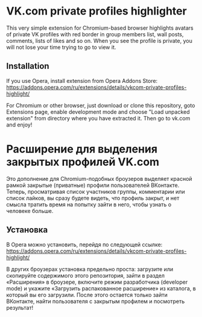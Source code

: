 # VK.com private profiles highlighter
This very simple extension for Chromium-based browser highlights avatars of private VK profiles with red border in group members list, wall posts, comments, lists of likes and so on. When you see the profile is private, you will not lose your time trying to go to view it.

## Installation
If you use Opera, install extension from Opera Addons Store: https://addons.opera.com/ru/extensions/details/vkcom-private-profiles-highlight/

For Chromium or other browser, just download or clone this repository, goto Extensions page, enable development mode and choose "Load unpacked extension" from directory where you have extracted it. Then go to vk.com and enjoy!

# Расширение для выделения закрытых профилей VK.com
Это дополнение для Chromium-подобных броузеров выделяет красной рамкой закрытые (приватные) профили пользователей ВКонтакте. Теперь, просматривая список участников группы, комментарии или список лайков, вы сразу будете видеть, что профиль закрыт, и нет смысла тратить время на попытку зайти в него, чтобы узнать о человеке больше.

## Установка
В Opera можно установить, перейдя по следующей ссылке: https://addons.opera.com/ru/extensions/details/vkcom-private-profiles-highlight/

В других броузерах установка предельно проста: загрузите или скопируйте содержимого этого репозитория, зайти в раздел «Расширения» в броузере, включите режим разработчика (developer mode) и укажите «Загрузить распакованное расширение» из каталога, в который вы его загрузили. После этого остается только зайти ВКонтакте, найти пользователя с закрытым профилем и посмотреть результат!

